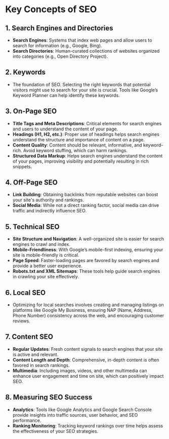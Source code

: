 # Key Concepts of SEO

## 1. Search Engines and Directories
- **Search Engines**: Systems that index web pages and allow users to search for information (e.g., Google, Bing).
- **Search Directories**: Human-curated collections of websites organized into categories (e.g., Open Directory Project).

## 2. Keywords
- The foundation of SEO. Selecting the right keywords that potential visitors might use to search for your site is crucial. Tools like Google’s Keyword Planner can help identify these keywords.

## 3. On-Page SEO
- **Title Tags and Meta Descriptions**: Critical elements for search engines and users to understand the content of your page.
- **Headings (H1, H2, etc.)**: Proper use of headings helps search engines understand the structure and importance of content on a page.
- **Content Quality**: Content should be relevant, informative, and keyword-rich. Avoid keyword stuffing, which can harm rankings.
- **Structured Data Markup**: Helps search engines understand the content of your pages, improving visibility and potentially resulting in rich snippets.

## 4. Off-Page SEO
- **Link Building**: Obtaining backlinks from reputable websites can boost your site's authority and rankings.
- **Social Media**: While not a direct ranking factor, social media can drive traffic and indirectly influence SEO.

## 5. Technical SEO
- **Site Structure and Navigation**: A well-organized site is easier for search engines to crawl and index.
- **Mobile-Friendliness**: With Google’s mobile-first indexing, ensuring your site is mobile-friendly is critical.
- **Page Speed**: Faster-loading pages are favored by search engines and provide a better user experience.
- **Robots.txt and XML Sitemaps**: These tools help guide search engines in crawling your site effectively.

## 6. Local SEO
- Optimizing for local searches involves creating and managing listings on platforms like Google My Business, ensuring NAP (Name, Address, Phone Number) consistency across the web, and encouraging customer reviews.

## 7. Content SEO
- **Regular Updates**: Fresh content signals to search engines that your site is active and relevant.
- **Content Length and Depth**: Comprehensive, in-depth content is often favored in search rankings.
- **Multimedia**: Including images, videos, and other multimedia can enhance user engagement and time on site, which can positively impact SEO.

## 8. Measuring SEO Success
- **Analytics**: Tools like Google Analytics and Google Search Console provide insights into traffic sources, user behavior, and SEO performance.
- **Ranking Monitoring**: Tracking keyword rankings over time helps assess the effectiveness of your SEO strategies.
